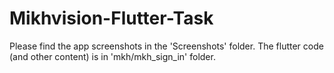 # Mikhvision-Flutter-Task
Please find the app screenshots in the 'Screenshots' folder. The flutter code (and other content) is in 'mkh/mkh_sign_in' folder.

